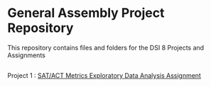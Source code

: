 # General Assembly Project Repository
This repository contains files and folders for the DSI 8 Projects and Assignments

##
Project 1 : [SAT/ACT Metrics Exploratory Data Analysis Assignment](project_1/) 
